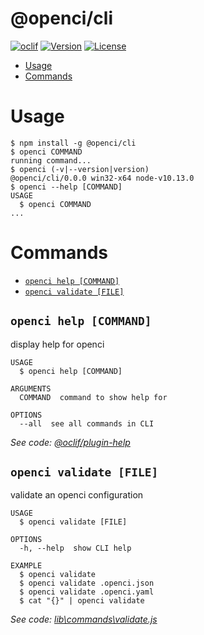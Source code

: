 @openci/cli
===========

[![oclif](https://img.shields.io/badge/♥-exivity-5cccea.svg)](https://exivity.com)
[![Version](https://img.shields.io/npm/v/@openci/cli.svg)](https://npmjs.org/package/@openci/cli)
[![License](https://img.shields.io/npm/l/@openci/cli.svg)](https://github.com/exivity/openci/blob/master/package.json)

<!-- toc -->
* [Usage](#usage)
* [Commands](#commands)
<!-- tocstop -->
# Usage
<!-- usage -->
```sh-session
$ npm install -g @openci/cli
$ openci COMMAND
running command...
$ openci (-v|--version|version)
@openci/cli/0.0.0 win32-x64 node-v10.13.0
$ openci --help [COMMAND]
USAGE
  $ openci COMMAND
...
```
<!-- usagestop -->
# Commands
<!-- commands -->
* [`openci help [COMMAND]`](#openci-help-command)
* [`openci validate [FILE]`](#openci-validate-file)

## `openci help [COMMAND]`

display help for openci

```
USAGE
  $ openci help [COMMAND]

ARGUMENTS
  COMMAND  command to show help for

OPTIONS
  --all  see all commands in CLI
```

_See code: [@oclif/plugin-help](https://github.com/oclif/plugin-help/blob/v2.1.6/src\commands\help.ts)_

## `openci validate [FILE]`

validate an openci configuration

```
USAGE
  $ openci validate [FILE]

OPTIONS
  -h, --help  show CLI help

EXAMPLE
  $ openci validate
  $ openci validate .openci.json
  $ openci validate .openci.yaml
  $ cat "{}" | openci validate
```

_See code: [lib\commands\validate.js](https://github.com/exivity/openci/blob/v0.0.0/lib\commands\validate.js)_
<!-- commandsstop -->
